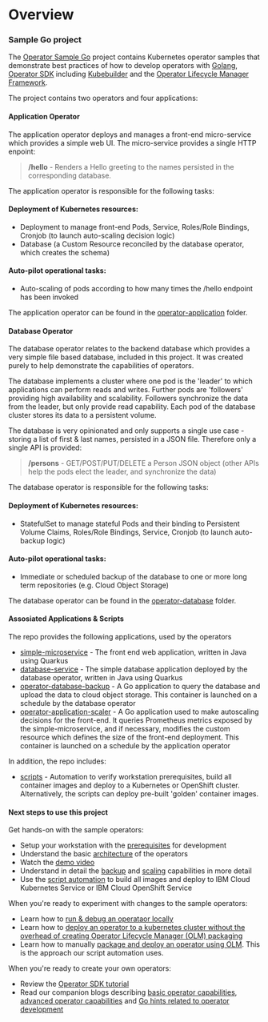 # Overview

### Sample Go project

The [Operator Sample Go](https://github.com/IBM/operator-sample-go) project contains Kubernetes operator samples that demonstrate best practices of how to develop operators with [Golang](https://go.dev/), [Operator SDK](https://sdk.operatorframework.io/) including [Kubebuilder](https://github.com/kubernetes-sigs/kubebuilder) and the [Operator Lifecycle Manager Framework](https://operatorframework.io/).

The project contains two operators and four applications:

#### Application Operator

The application operator deploys and manages a front-end micro-service which provides a simple web UI.  The micro-service provides a single HTTP enpoint:
    
>**/hello** - Renders a Hello greeting to the names persisted in the corresponding database.
    
The application operator is responsible for the following tasks:

#### Deployment of Kubernetes resources:
* Deployment to manage front-end Pods, Service, Roles/Role Bindings, Cronjob (to launch auto-scaling decision logic)
* Database (a Custom Resource reconciled by the database operator, which creates the schema)
#### Auto-pilot operational tasks:
* Auto-scaling of pods according to how many times the /hello endpoint has been invoked

The application operator can be found in the [operator-application](https://github.com/IBM/operator-sample-go/tree/main/operator-application) folder.

#### Database Operator

The database operator relates to the backend database which provides a very simple file based database, included in this project.  It was created purely to help demonstrate the capabilities of operators.

The database implements a cluster where one pod is the 'leader' to which applications can perform reads and writes.  Further pods are 'followers' providing high availability and scalability.  Followers synchronize the data from the leader, but 
only provide read capability.  Each pod of the database cluster stores its data to a persistent volume.
    
The database is very opinionated and only supports a single use case - storing a list of first & last names, persisted in a JSON file.  Therefore only a single API is provided:
    
>**/persons** - GET/POST/PUT/DELETE a Person JSON object (other APIs help the pods elect the leader, and synchronize the data)
    
The database operator is responsible for the following tasks:

#### Deployment of Kubernetes resources:
* StatefulSet to manage stateful Pods and their binding to Persistent Volume Claims, Roles/Role Bindings, Service, Cronjob (to launch auto-backup logic)
#### Auto-pilot operational tasks:
* Immediate or scheduled backup of the database to one or more long term repositories (e.g. Cloud Object Storage)

The database operator can be found in the [operator-database](https://github.com/IBM/operator-sample-go/tree/main/operator-database) folder.


#### Assosiated Applications & Scripts

The repo provides the following applications, used by the operators

* [simple-microservice](https://github.com/IBM/operator-sample-go/tree/main/simple-microservice) - The front end web application, written in Java using Quarkus
* [database-service](https://github.com/IBM/operator-sample-go/tree/main/database-service) - The simple database application deployed by the database operator, written in Java using Quarkus
* [operator-database-backup](https://github.com/IBM/operator-sample-go/tree/main/operator-database-backup) - A Go application to query the database and upload the data to cloud object storage.  This container is launched on a schedule by the database operator
* [operator-application-scaler](https://github.com/IBM/operator-sample-go/tree/main/operator-application-scaler) - A Go application used to make autoscaling decisions for the front-end.  It queries Prometheus metrics exposed by the simple-microservice, and if necessary, modifies the custom resource which defines the size of the front-end deployment.  This container is launched on a schedule by the application operator

In addition, the repo includes:

* [scripts](https://github.com/IBM/operator-sample-go/tree/main/scripts) - Automation to verify workstation prerequisites, build all container images and deploy to a Kubernetes or OpenShift cluster.  Alternatively, the scripts can deploy pre-built 'golden' container images.

#### Next steps to use this project

Get hands-on with the sample operators:

* Setup your workstation with the [prerequisites](./dev-prerequisites.md) for development
* Understand the basic [architecture](./intro-architecture-overview.md) of the operators
* Watch the [demo video](./intro-demo-use-cases.md)
* Understand in detail the [backup](./overview-automatically-archive-data-with-k8s-operators.md) and [scaling](./overview-scalling-applications-automatically-with-operators.md) capabilities in more detail
* Use the [script automation](./automation-overview.md) to build all images and deploy to IBM Cloud Kubernetes Service or IBM Cloud OpenShift Service

When you're ready to experiment with changes to the sample operators:

* Learn how to [run & debug an operataor locally](./dev-run-operator-locally.md)
* Learn how to [deploy an operator to a kubernetes cluster without the overhead of creating Operator Lifecycle Manager (OLM) packaging](./dev-run-operators-without-olm.md)
* Learn how to manually [package and deploy an operator using OLM](./dev-run-operator-with-olm.md). This is the approach our script automation uses.

When you're ready to create your own operators:

* Review the [Operator SDK tutorial](https://sdk.operatorframework.io/docs/building-operators/golang/tutorial/)
* Read our companion blogs describing [basic operator capabilities](./basic-capabilities-overview.md), [advanced operator capabilities](./advanced-capabilities-overview.md) and [Go hints related to operator development](./golang-overview.md)
